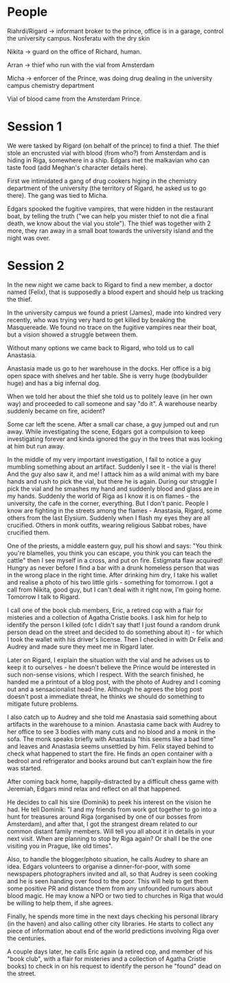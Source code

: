 # People

Riahrdi/Rigard -> informant broker to the prince, office is in a garage, control the university campus. Nosferatu with the dry skin

Nikita -> guard on the office of Richard, human.

Arran -> thief who run with the vial from Amsterdam

Micha -> enforcer of the Prince, was doing drug dealing in the university campus chemistry department

Vial of blood came from the Amsterdam Prince.

# Session 1

We were tasked by Rigard (on behalf of the prince) to find a thief. The thief stole an encrusted vial with blood (from who?) from Amsterdam and is hiding in Riga, somewhere in a ship. Edgars met the malkavian who can taste food (add Meghan's character details here).

First we intimidated a gang of drug cookers higing in the chemistry department of the university (the territory of Rigard, he asked us to go there). The gang was tied to Micha.

Edgars spooked the fugitive vampires, that were hidden in the restaurant boat, by telling the truth ("we can help you mister thief to not die a final death, we know about the vial you stole"). The thief was together with 2 more, they ran away in a small boat towards the university island and the night was over.

# Session 2

In the new night we came back to Rigard to find a new member, a doctor named (Felix), that is supposedly a blood expert and should help us tracking the thief.

In the university campus we found a priest (James), made into kindred very recently, who was trying very hard to get killed by breaking the Masquereade. We found no trace on the fugitive vampires near their boat, but a vision showed a struggle between them.

Without many options we came back to Rigard, who told us to call Anastasia.

Anastasia made us go to her warehouse in the docks. Her office is a big open space with shelves and her table. She is verry huge (bodybuilder huge) and has a big infernal dog.

When we told her about the thief she told us to politely leave (in her own way) and proceeded to call someone and say "do it". A warehouse nearby suddenly became on fire, acident?

Some car left the scene. After a small car chase, a guy jumped out and run away. While investigating the scene, Edgars got a compulsion to keep investigating forever and kinda ignored the guy in the trees that was looking at him but run away.

In the middle of my very important investigation, I fail to notice a guy mumbling something about an artifact. Suddenly I see it - the vial is there! And the guy also saw it, and me! I attack him as a wild animal with my bare hands and rush to pick the vial, but there he is again. During our struggle I pick the vial and he smashes my hand and suddenly blood and glass are in my hands. Suddenly the world of Riga as I know it is on flames - the university, the cafe in the corner, everything. But I don't panic. People I know are fighting in the streets among the flames - Anastasia, Rigard, some others from the last Elysium. Suddenly when I flash my eyes they are all crucified. Others in monk outfits, wearing religious Sabbat robes, have crucified them.

One of the priests, a middle eastern guy, pull his showl and says: "You think you're blamelles, you think you can escape, you think you can teach the cattle" then I see myself in a cross, and put on fire. Estigmata flaw acquired! Hungry as never before I find a bar with a drunk homeless person that was in the wrong place in the right time. After drinking him dry, I take his wallet and realise a photo of his two little girls - something for tomorrow. I got a call from Nikita, good guy, but I can't deal with it right now, I'm going home. Tomorrow I talk to Rigard.

I call one of the book club members, Eric, a retired cop with a flair for misteries and a collection of Agatha Cristie books. I ask him for help to identify the person I killed (ofc I didn't say that! I just found a random drunk person dead on the street and decided to do something about it) - for which I took the wallet with his driver's license. Then I checked in with Dr Felix and Audrey and made sure they meet me in Rigard later.

Later on Rigard, I explain the situation with the vial and he advises us to keep it to ourselves - he doesn't believe the Prince would be interested in such non-sense visions, which I respect. With the search finished, he handed me a printout of a blog post, with the photo of Audrey and I coming out and a sensacionalist head-line. Although he agrees the blog post doesn't post a immediate threat, he thinks we should do something to mitigate future problems.

I also catch up to Audrey and she told me Anastasia said something about artifacts in the warehouse to a minion. Anastasia came back with Audrey to her office to see 3 bodies with many cuts and no blood and a monk in the sofa. The monk speaks briefly with Anastasia "this seems like a bad time" and leaves and Anastasia seems unsettled by him. Felix stayed behind to check what happened to start the fire. He finds an open container with a bedrool and refrigerator and books around but can't explain how the fire was started.

After coming back home, happily-distracted by a difficult chess game with Jeremiah, Edgars mind relax and reflect on all that happened.

He decides to call his sire (Dominik) to peek his interest on the vision he had. He tell Dominik: "I and my friends from work got together to go into a hunt for treasures around Riga (organised by one of our bosses from Amsterdam), and after that, I got the strangest dream related to our common distant family members. Will tell you all about it in details in your next visit. When are planning to stop by Riga again? Or shall I be the one visiting you in Prague, like old times".

Also, to handle the blogger/photo situation, he calls Audrey to share an idea. Edgars volunteers to organise a dinner-for-poor, with some newspapers photographers invited and all, so that Audrey is seen cooking and he is seen handing over food to the poor. This will help to get them some positive PR and distance them from any unfounded rumours about blood magic. He may know a NPO or two tied to churches in Riga that would be willing to help them, if she agrees.

Finally, he spends more time in the next days checking his personal library (in the haven) and also calling other city libraries. He starts to collect any piece of information about end of the world predictions involving Riga over the centuries.

A couple days later, he calls Eric again (a retired cop, and member of his "book club", with a flair for misteries and a collection of Agatha Cristie books) to check in on his request to identify the person he "found" dead on the street.
